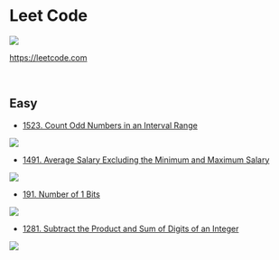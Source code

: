 # Leet Code 

![](https://img.shields.io/badge/Code-Python-informational?style=flat&logo=python&logoColor=yellow&color=4b8bbe)

https://leetcode.com

<br>

## Easy
- [1523. Count Odd Numbers in an Interval Range](https://leetcode.com/problems/count-odd-numbers-in-an-interval-range/)

[![](https://img.shields.io/badge/-FFA116?style=for-the-badge&labelColor=black&color=black&label=Solve&logo=leetcode&logoColor=yellow)](Easy/1523_countOddRange.py)


- [1491. Average Salary Excluding the Minimum and Maximum Salary](https://leetcode.com/problems/average-salary-excluding-the-minimum-and-maximum-salary/)

[![](https://img.shields.io/badge/-FFA116?style=for-the-badge&labelColor=black&color=black&label=Solve&logo=leetcode&logoColor=yellow)](Easy/1491_averageSalary.py)


- [191. Number of 1 Bits](https://leetcode.com/problems/number-of-1-bits/)

[![](https://img.shields.io/badge/-FFA116?style=for-the-badge&labelColor=black&color=black&label=Solve&logo=leetcode&logoColor=yellow)](Easy/191_NumberOf1Bits.py)


- [1281. Subtract the Product and Sum of Digits of an Integer](https://leetcode.com/problems/subtract-the-product-and-sum-of-digits-of-an-integer/)

[![](https://img.shields.io/badge/-FFA116?style=for-the-badge&labelColor=black&color=black&label=Solve&logo=leetcode&logoColor=yellow)](Easy/1281_SubtractTheProductandSum.py)